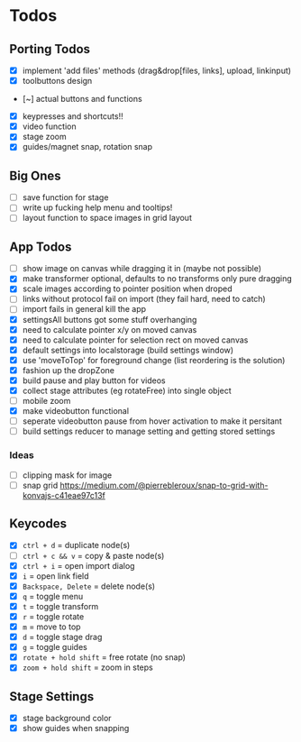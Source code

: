 # Todos

## Porting Todos

- [x] implement 'add files' methods (drag&drop[files, links], upload, linkinput)
- [x] toolbuttons design
- [~] actual buttons and functions
- [x] keypresses and shortcuts!!
- [x] video function
- [x] stage zoom
- [x] guides/magnet snap, rotation snap

## Big Ones

- [ ] save function for stage
- [ ] write up fucking help menu and tooltips!
- [ ] layout function to space images in grid layout

## App Todos

- [ ] show image on canvas while dragging it in (maybe not possible)
- [x] make transformer optional, defaults to no transforms only pure dragging
- [x] scale images according to pointer position when droped
- [ ] links without protocol fail on import (they fail hard, need to catch)
- [ ] import fails in general kill the app
- [x] settingsAll buttons got some stuff overhanging
- [x] need to calculate pointer x/y on moved canvas
- [x] need to calculate pointer for selection rect on moved canvas
- [x] default settings into localstorage (build settings window)
- [x] use 'moveToTop' for foreground change (list reordering is the solution)
- [x] fashion up the dropZone
- [x] build pause and play button for videos
- [x] collect stage attributes (eg rotateFree) into single object
- [ ] mobile zoom
- [x] make videobutton functional
- [ ] seperate videobutton pause from hover activation to make it persitant
- [ ] build settings reducer to manage setting and getting stored settings

### Ideas

- [ ] clipping mask for image
- [ ] snap grid https://medium.com/@pierrebleroux/snap-to-grid-with-konvajs-c41eae97c13f

## Keycodes

- [x] `ctrl + d` = duplicate node(s)
- [ ] `ctrl + c && v` = copy & paste node(s)
- [x] `ctrl + i` = open import dialog
- [x] `i` = open link field
- [x] `Backspace, Delete` = delete node(s)
- [x] `q` = toggle menu
- [x] `t` = toggle transform
- [x] `r` = toggle rotate
- [x] `m` = move to top
- [x] `d` = toggle stage drag
- [x] `g` = toggle guides
- [x] `rotate + hold shift` = free rotate (no snap)
- [x] `zoom + hold shift` = zoom in steps

## Stage Settings

- [x] stage background color
- [x] show guides when snapping
